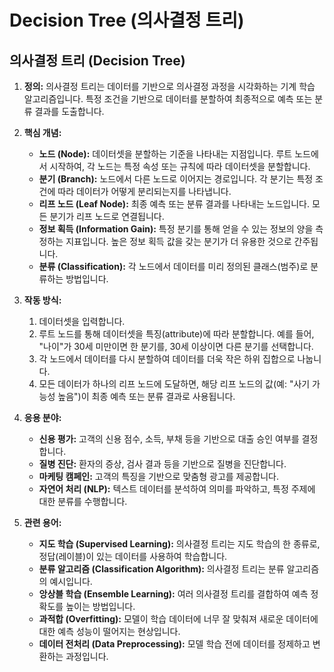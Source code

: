 # Decision Tree (의사결정 트리)

## 의사결정 트리 (Decision Tree)

1.  **정의:** 의사결정 트리는 데이터를 기반으로 의사결정 과정을 시각화하는 기계 학습 알고리즘입니다. 특정 조건을 기반으로 데이터를 분할하여 최종적으로 예측 또는 분류 결과를 도출합니다.

2.  **핵심 개념:**

    *   **노드 (Node):** 데이터셋을 분할하는 기준을 나타내는 지점입니다. 루트 노드에서 시작하여, 각 노드는 특정 속성 또는 규칙에 따라 데이터셋을 분할합니다.
    *   **분기 (Branch):** 노드에서 다른 노드로 이어지는 경로입니다. 각 분기는 특정 조건에 따라 데이터가 어떻게 분리되는지를 나타냅니다.
    *   **리프 노드 (Leaf Node):** 최종 예측 또는 분류 결과를 나타내는 노드입니다. 모든 분기가 리프 노드로 연결됩니다.
    *   **정보 획득 (Information Gain):** 특정 분기를 통해 얻을 수 있는 정보의 양을 측정하는 지표입니다. 높은 정보 획득 값을 갖는 분기가 더 유용한 것으로 간주됩니다.
    *   **분류 (Classification):** 각 노드에서 데이터를 미리 정의된 클래스(범주)로 분류하는 방법입니다.

3.  **작동 방식:**

    1.  데이터셋을 입력합니다.
    2.  루트 노드를 통해 데이터셋을 특징(attribute)에 따라 분할합니다. 예를 들어, "나이"가 30세 미만이면 한 분기를, 30세 이상이면 다른 분기를 선택합니다.
    3.  각 노드에서 데이터를 다시 분할하여 데이터를 더욱 작은 하위 집합으로 나눕니다.
    4.  모든 데이터가 하나의 리프 노드에 도달하면, 해당 리프 노드의 값(예: "사기 가능성 높음")이 최종 예측 또는 분류 결과로 사용됩니다.

4.  **응용 분야:**

    *   **신용 평가:** 고객의 신용 점수, 소득, 부채 등을 기반으로 대출 승인 여부를 결정합니다.
    *   **질병 진단:** 환자의 증상, 검사 결과 등을 기반으로 질병을 진단합니다.
    *   **마케팅 캠페인:** 고객의 특징을 기반으로 맞춤형 광고를 제공합니다.
    *   **자연어 처리 (NLP):** 텍스트 데이터를 분석하여 의미를 파악하고, 특정 주제에 대한 분류를 수행합니다.

5.  **관련 용어:**

    *   **지도 학습 (Supervised Learning):** 의사결정 트리는 지도 학습의 한 종류로, 정답(레이블)이 있는 데이터를 사용하여 학습합니다.
    *   **분류 알고리즘 (Classification Algorithm):** 의사결정 트리는 분류 알고리즘의 예시입니다.
    *   **앙상블 학습 (Ensemble Learning):** 여러 의사결정 트리를 결합하여 예측 정확도를 높이는 방법입니다.
    *   **과적합 (Overfitting):** 모델이 학습 데이터에 너무 잘 맞춰져 새로운 데이터에 대한 예측 성능이 떨어지는 현상입니다.
    *   **데이터 전처리 (Data Preprocessing):** 모델 학습 전에 데이터를 정제하고 변환하는 과정입니다.
